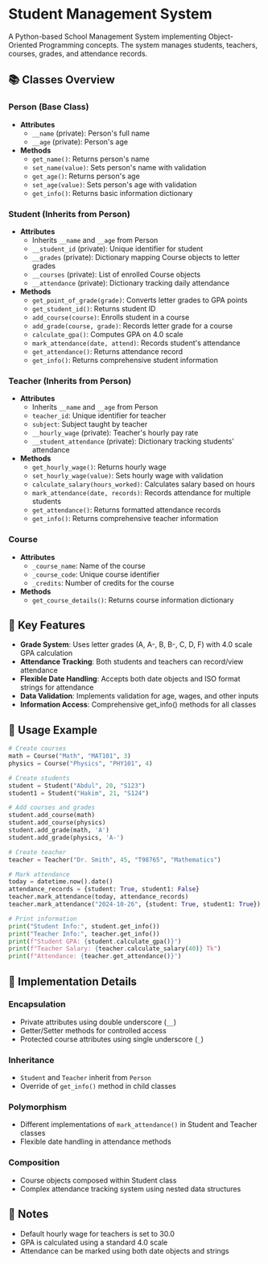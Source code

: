 # Student Management System

A Python-based School Management System implementing Object-Oriented Programming concepts. The system manages students, teachers, courses, grades, and attendance records.

## 📚 Classes Overview

### Person (Base Class)
- **Attributes**
  - `__name` (private): Person's full name
  - `__age` (private): Person's age
- **Methods**
  - `get_name()`: Returns person's name
  - `set_name(value)`: Sets person's name with validation
  - `get_age()`: Returns person's age
  - `set_age(value)`: Sets person's age with validation
  - `get_info()`: Returns basic information dictionary

### Student (Inherits from Person)
- **Attributes**
  - Inherits `__name` and `__age` from Person
  - `__student_id` (private): Unique identifier for student
  - `__grades` (private): Dictionary mapping Course objects to letter grades
  - `__courses` (private): List of enrolled Course objects
  - `__attendance` (private): Dictionary tracking daily attendance
- **Methods**
  - `get_point_of_grade(grade)`: Converts letter grades to GPA points
  - `get_student_id()`: Returns student ID
  - `add_course(course)`: Enrolls student in a course
  - `add_grade(course, grade)`: Records letter grade for a course
  - `calculate_gpa()`: Computes GPA on 4.0 scale
  - `mark_attendance(date, attend)`: Records student's attendance
  - `get_attendance()`: Returns attendance record
  - `get_info()`: Returns comprehensive student information

### Teacher (Inherits from Person)
- **Attributes**
  - Inherits `__name` and `__age` from Person
  - `teacher_id`: Unique identifier for teacher
  - `subject`: Subject taught by teacher
  - `__hourly_wage` (private): Teacher's hourly pay rate
  - `__student_attendance` (private): Dictionary tracking students' attendance
- **Methods**
  - `get_hourly_wage()`: Returns hourly wage
  - `set_hourly_wage(value)`: Sets hourly wage with validation
  - `calculate_salary(hours_worked)`: Calculates salary based on hours
  - `mark_attendance(date, records)`: Records attendance for multiple students
  - `get_attendance()`: Returns formatted attendance records
  - `get_info()`: Returns comprehensive teacher information

### Course
- **Attributes**
  - `_course_name`: Name of the course
  - `_course_code`: Unique course identifier
  - `_credits`: Number of credits for the course
- **Methods**
  - `get_course_details()`: Returns course information dictionary

## 🎯 Key Features

- **Grade System**: Uses letter grades (A, A-, B, B-, C, D, F) with 4.0 scale GPA calculation
- **Attendance Tracking**: Both students and teachers can record/view attendance
- **Flexible Date Handling**: Accepts both date objects and ISO format strings for attendance
- **Data Validation**: Implements validation for age, wages, and other inputs
- **Information Access**: Comprehensive get_info() methods for all classes

## 🚀 Usage Example

```python
# Create courses
math = Course("Math", "MAT101", 3)
physics = Course("Physics", "PHY101", 4)

# Create students
student = Student("Abdul", 20, "S123")
student1 = Student("Hakim", 21, "S124")

# Add courses and grades
student.add_course(math)
student.add_course(physics)
student.add_grade(math, 'A')
student.add_grade(physics, 'A-')

# Create teacher
teacher = Teacher("Dr. Smith", 45, "T98765", "Mathematics")

# Mark attendance
today = datetime.now().date()
attendance_records = {student: True, student1: False}
teacher.mark_attendance(today, attendance_records)
teacher.mark_attendance("2024-10-26", {student: True, student1: True})

# Print information
print("Student Info:", student.get_info())
print("Teacher Info:", teacher.get_info())
print(f"Student GPA: {student.calculate_gpa()}")
print(f"Teacher Salary: {teacher.calculate_salary(40)} Tk")
print(f"Attendance: {teacher.get_attendance()}")
```

## 🔑 Implementation Details

### Encapsulation
- Private attributes using double underscore (`__`)
- Getter/Setter methods for controlled access
- Protected course attributes using single underscore (`_`)

### Inheritance
- `Student` and `Teacher` inherit from `Person`
- Override of `get_info()` method in child classes

### Polymorphism
- Different implementations of `mark_attendance()` in Student and Teacher classes
- Flexible date handling in attendance methods

### Composition
- Course objects composed within Student class
- Complex attendance tracking system using nested data structures

## 📝 Notes
- Default hourly wage for teachers is set to 30.0
- GPA is calculated using a standard 4.0 scale
- Attendance can be marked using both date objects and strings
